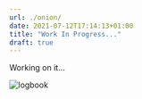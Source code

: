 ```yaml
---
url: ./onion/
date: 2021-07-12T17:14:13+01:00
title: "Work In Progress..."
draft: true
---
```


Working on it...

<!--more-->

![logbook](../../../images/wip.gif)
